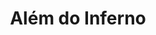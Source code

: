 ---
Numero: 475
title: Além do Inferno
Autor: Philip José Farmer
Co-autor: 
Ano-de-Publicacao: 1997
Titulo-original: Inside Outside
Tradutor: Eurico da Fonseca
Co-tradutor: 
Ano-de-edicao: 1964
alias: Philip-Jose-Farmer
Autor2-alias: 
Tradutor1-alias: Eurico-da-Fonseca
Tradutor2-alias: 
Titulo-link: 475-Alem-do-Inferno
Capa: António Pedro
pags: 179
Capa-link: Antonio-Pedro
---